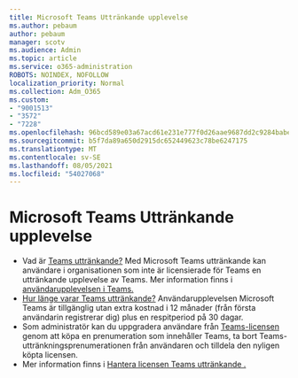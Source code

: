 ```yaml
---
title: Microsoft Teams Uttränkande upplevelse
ms.author: pebaum
author: pebaum
manager: scotv
ms.audience: Admin
ms.topic: article
ms.service: o365-administration
ROBOTS: NOINDEX, NOFOLLOW
localization_priority: Normal
ms.collection: Adm_O365
ms.custom:
- "9001513"
- "3572"
- "7228"
ms.openlocfilehash: 96bcd589e03a67acd61e231e777f0d26aae9687dd2c9284babe3e2669343ca5e
ms.sourcegitcommit: b5f7da89a650d2915dc652449623c78be6247175
ms.translationtype: MT
ms.contentlocale: sv-SE
ms.lasthandoff: 08/05/2021
ms.locfileid: "54027068"
---
```

# <a name="microsoft-teams-exploratory-experience"></a>Microsoft Teams Uttränkande upplevelse

- Vad är [Teams uttränkande?](https://docs.microsoft.com/microsoftteams/teams-exploratory) Med Microsoft Teams uttränkande kan användare i organisationen som inte är licensierade för Teams en uttränkande upplevelse av Teams. Mer information finns i [användarupplevelsen i Teams.](https://docs.microsoft.com/microsoftteams/teams-exploratory#whats-in-the-teams-exploratory-experience)
- [Hur länge varar Teams uttränkande?](https://docs.microsoft.com/microsoftteams/teams-exploratory#how-long-does-the-teams-exploratory-experience-last) Användarupplevelsen Microsoft Teams är tillgänglig utan extra kostnad i 12 månader (från första användarin registrerar dig) plus en respitperiod på 30 dagar.
- Som administratör kan du uppgradera användare från [Teams-licensen](https://docs.microsoft.com/microsoftteams/teams-exploratory#upgrade-users-from-the-teams-exploratory-license) genom att köpa en prenumeration som innehåller Teams, ta bort Teams-uttränkningsprenumerationen från användaren och tilldela den nyligen köpta licensen.
- Mer information finns i [Hantera licensen Teams uttränkande .](https://docs.microsoft.com/microsoftteams/teams-exploratory)
